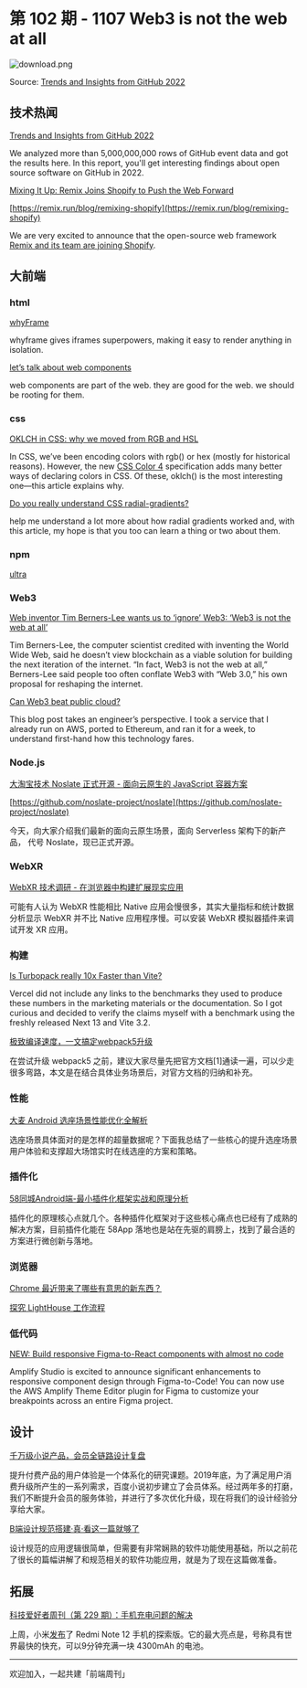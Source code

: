 # 第 102 期 - 1107 Web3 is not the web at all
![download.png](https://cdn.nlark.com/yuque/0/2022/png/85771/1667779576455-5bd6e6c5-4211-40b0-a89b-b976cbb926b5.png#averageHue=%233a3e45&clientId=u19a5c3f9-02ec-4&crop=0&crop=0&crop=1&crop=1&from=ui&height=379&id=u9d4603b6&margin=%5Bobject%20Object%5D&name=download.png&originHeight=630&originWidth=1018&originalType=binary&ratio=1&rotation=0&showTitle=false&size=79137&status=done&style=none&taskId=u3041d5d7-c7e1-4897-a1e0-8c55c7fa11d&title=&width=613)

Source: [Trends and Insights from GitHub 2022](https://ossinsight.io/2022)

## 技术热闻
[Trends and Insights from GitHub 2022](https://ossinsight.io/2022)

We analyzed more than 5,000,000,000 rows of GitHub event data and got the results here. In this report, you'll get interesting findings about open source software on GitHub in 2022.

[Mixing It Up: Remix Joins Shopify to Push the Web Forward](https://shopify.engineering/remix-joins-shopify)

[https://remix.run/blog/remixing-shopify](https://remix.run/blog/remixing-shopify)

We are very excited to announce that the open-source web framework [Remix and its team are joining Shopify](https://remix.run/blog/remixing-shopify).

## 大前端
### html
[whyFrame](https://whyframe.dev/)

whyframe gives iframes superpowers, making it easy to render anything in isolation.

[let’s talk about web components](https://bradfrost.com/blog/post/lets-talk-about-web-components/)

web components are part of the web. they are good for the web. we should be rooting for them.

### css
[OKLCH in CSS: why we moved from RGB and HSL](https://evilmartians.com/chronicles/oklch-in-css-why-quit-rgb-hsl)

In CSS, we’ve been encoding colors with rgb() or hex (mostly for historical reasons). However, the new [CSS Color 4](https://www.w3.org/TR/css-color-4/) specification adds many better ways of declaring colors in CSS. Of these, oklch() is the most interesting one—this article explains why.

[Do you really understand CSS radial-gradients?](https://patrickbrosset.com/articles/2022-10-24-do-you-really-understand-CSS-radial-gradients)

help me understand a lot more about how radial gradients worked and, with this article, my hope is that you too can learn a thing or two about them.

### npm
[ultra](https://ultrapkg.dev/)

### Web3
[Web inventor Tim Berners-Lee wants us to ‘ignore’ Web3: ‘Web3 is not the web at all’](https://www.cnbc.com/2022/11/04/web-inventor-tim-berners-lee-wants-us-to-ignore-web3.html)

Tim Berners-Lee, the computer scientist credited with inventing the World Wide Web, said he doesn’t view blockchain as a viable solution for building the next iteration of the internet. “In fact, Web3 is not the web at all,” Berners-Lee said people too often conflate Web3 with “Web 3.0,” his own proposal for reshaping the internet.

[Can Web3 beat public cloud?](https://blog.scottlogic.com/2022/10/31/can-web3-beat-the-cloud.html)

This blog post takes an engineer’s perspective. I took a service that I already run on AWS, ported to Ethereum, and ran it for a week, to understand first-hand how this technology fares.

### Node.js
[大淘宝技术 Noslate 正式开源 - 面向云原生的 JavaScript 容器方案](https://mp.weixin.qq.com/s/pfqGBzDmawl58qyq7W7_UQ)

[https://github.com/noslate-project/noslate](https://github.com/noslate-project/noslate)

今天，向大家介绍我们最新的面向云原生场景，面向 Serverless 架构下的新产品， 代号 Noslate，现已正式开源。

### WebXR
[WebXR 技术调研 - 在浏览器中构建扩展现实应用](https://mp.weixin.qq.com/s/i9uduikZQbwLegIqasyRJA)

可能有人认为 WebXR 性能相比 Native 应用会慢很多，其实大量指标和统计数据分析显示 WebXR 并不比 Native 应用程序慢。可以安装 WebXR 模拟器插件来调试开发 XR 应用。

### 构建
[Is Turbopack really 10x Faster than Vite?](https://github.com/yyx990803/vite-vs-next-turbo-hmr/discussions/8)

Vercel did not include any links to the benchmarks they used to produce these numbers in the marketing materials or the documentation. So I got curious and decided to verify the claims myself with a benchmark using the freshly released Next 13 and Vite 3.2.

[极致编译速度，一文搞定webpack5升级](https://mp.weixin.qq.com/s/t2c1z-xN4p3-BN2Jnibj3Q)

在尝试升级 webpack5 之前，建议大家尽量先把官方文档[1]通读一遍，可以少走很多弯路，本文是在结合具体业务场景后，对官方文档的归纳和补充。

### 性能
[大麦 Android 选座场景性能优化全解析](https://mp.weixin.qq.com/s/9Kq2YJqYbH_6cBkMRwW4mQ)

选座场景具体面对的是怎样的超量数据呢？下面我总结了一些核心的提升选座场景用户体验和支撑超大场馆实时在线选座的方案和策略。

### 插件化
[58同城Android端-最小插件化框架实战和原理分析](https://mp.weixin.qq.com/s/zKpjaHPMjKYjqBd4co4Itg)

插件化的原理核心点就几个。各种插件化框架对于这些核心痛点也已经有了成熟的解决方案，目前插件化能在 58App 落地也是站在先驱的肩膀上，找到了最合适的方案进行微创新与落地。

### 浏览器
[Chrome 最近带来了哪些有意思的新东西？](https://mp.weixin.qq.com/s/6Rr1UfMTa-Y6H7_VAtv0aw)

[探究 LightHouse 工作流程](https://mp.weixin.qq.com/s/DUZUHataXTSX_1uvInJcnA)

### 低代码
[NEW: Build responsive Figma-to-React components with almost no code](https://aws.amazon.com/blogs/mobile/new-build-responsive-figma-to-react-components-with-almost-no-code/)

Amplify Studio is excited to announce significant enhancements to responsive component design through Figma-to-Code! You can now use the AWS Amplify Theme Editor plugin for Figma to customize your breakpoints across an entire Figma project.

## 设计
[千万级小说产品，会员全链路设计复盘](https://mp.weixin.qq.com/s/l3hxnqFNTJ-In3H91eu_Lw)

提升付费产品的用户体验是一个体系化的研究课题。2019年底，为了满足用户消费升级所产生的一系列需求，百度小说初步建立了会员体系。经过两年多的打磨，我们不断提升会员的服务体验，并进行了多次优化升级，现在将我们的设计经验分享给大家。

[B端设计规范搭建·真·看这一篇就够了](https://mp.weixin.qq.com/s/OUWd9aX0sJRSnsfBqSwQnw)

设计规范的应用逻辑很简单，但需要有非常娴熟的软件功能使用基础，所以之前花了很长的篇幅讲解了和规范相关的软件功能应用，就是为了现在这篇做准备。

## 拓展
[科技爱好者周刊（第 229 期）：手机充电问题的解决](http://www.ruanyifeng.com/blog/2022/11/weekly-issue-229.html)

上周，小米[发布](https://m.21jingji.com/article/20221027/herald/c4b4fa8fa8962a50fa416fccf43dacaf.html)了 Redmi Note 12 手机的探索版。它的最大亮点是，号称具有世界最快的快充，可以9分钟充满一块 4300mAh 的电池。

---

欢迎加入，一起共建「前端周刊」

